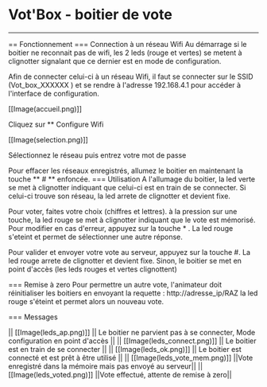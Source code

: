 Vot'Box - boitier de vote 
=

----
== Fonctionnement
=== Connection à un réseau Wifi
Au démarrage si le boitier ne reconnait pas de wifi, les 2 leds (rouge et vertes) se metent à clignotter signalant que ce dernier est en mode de configuration.

Afin de connecter celui-ci à un réseau Wifi, il faut se connecter sur le SSID (Vot_box_XXXXXX ) et se rendre à l'adresse 192.168.4.1 pour accéder à l'interface de configuration.

[[Image(accueil.png)]]

Cliquez sur ** Configure Wifi


[[Image(selection.png)]]

Sélectionnez le réseau puis entrez votre mot de passe

Pour effacer les réseaux enregistrés, allumez le boitier en maintenant la touche ** # ** enfoncée.
=== Utilisation
A l'allumage du boitier, la led verte se met à clignotter indiquant que celui-ci est en train de se connecter. Si celui-ci trouve son réseau, la led arrete de clignotter et devient fixe.

Pour voter, faites votre choix (chiffres et lettres). à la pression sur une touche, la led rouge se met à clignotter indiquant que le vote est mémorisé. Pour modifier en cas d'erreur, appuyez sur la touche * . La led rouge s'eteint et permet de sélectionner une autre réponse.

Pour valider et envoyer votre vote au serveur, appuyez sur la touche #. La led rouge arrete de clignotter et devient fixe. Sinon, le boitier se met en point d'accès (les leds rouges et vertes clignottent)

=== Remise à zero
Pour permettre un autre vote, l'animateur doit réinitialiser les boitiers en envoyant la requette : http://adresse_ip/RAZ la led rouge s'éteint et permet alors un nouveau vote.

=== Messages

|| [[Image(leds_ap.png)]] || Le boitier ne parvient pas à se connecter, Mode configuration en point d'accès ||
|| [[Image(leds_connect.png)]] || Le boitier est en train de se connecter ||
|| [[Image(leds_ok.png)]] || Le boitier est connecté et est prêt à être utilisé ||
|| [[Image(leds_vote_mem.png)]] ||Vote enregistré dans la mémoire mais pas envoyé au serveur||
|| [[Image(leds_voted.png)]] ||Vote effectué, attente de remise à zero||

